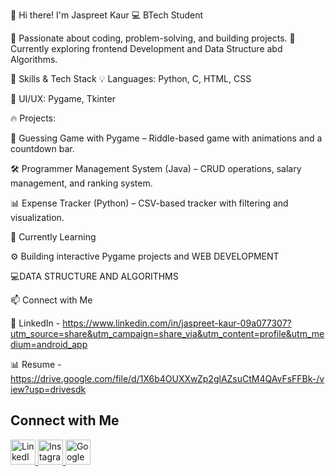 👋 Hi there! I'm Jaspreet Kaur 
💻 BTech Student

🔹 Passionate about coding, problem-solving, and building projects.
🔹 Currently exploring frontend Development and Data Structure abd Algorithms.

🚀 Skills & Tech Stack
💡 Languages: Python, C, HTML, CSS

🎨 UI/UX: Pygame, Tkinter

🔥 Projects:

🎯 Guessing Game with Pygame – Riddle-based game with animations and a countdown bar.

🛠️ Programmer Management System (Java) – CRUD operations, salary management, and ranking system.

📊 Expense Tracker (Python) – CSV-based tracker with filtering and visualization.

🌱 Currently Learning

⚙️ Building interactive Pygame projects and WEB DEVELOPMENT

💻DATA STRUCTURE AND ALGORITHMS

📫 Connect with Me

💼 LinkedIn  - https://www.linkedin.com/in/jaspreet-kaur-09a077307?utm_source=share&utm_campaign=share_via&utm_content=profile&utm_medium=android_app

📊 Resume - https://drive.google.com/file/d/1X6b4OUXXwZp2glAZsuCtM4QAvFsFFBk-/view?usp=drivesdk

## Connect with Me  
<a href="https://www.linkedin.com/in/jaspreet-kaur-09a077307" target="_blank">
    <img src="https://cdn.jsdelivr.net/gh/devicons/devicon/icons/linkedin/linkedin-original.svg" alt="LinkedIn" width="40" height="40"/>
</a>
<a href="https://www.instagram.com/jass.kaur9977" target="_blank">
    <img src="https://cdn.jsdelivr.net/gh/devicons/devicon/icons/instagram/instagram-original.svg" alt="Instagram" width="40" height="40"/>
</a>
<a href="https://g.dev/jaspreet12" target="_blank">
    <img src="https://img.icons8.com/color/48/google-logo.png" alt="Google Dev" width="40" height="40"/>
</a>

